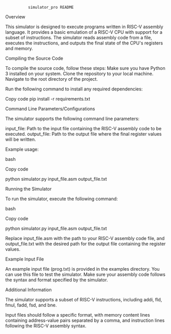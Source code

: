               simulator_pro README
Overview


This simulator is designed to execute programs written in RISC-V assembly language. It provides a basic emulation of a RISC-V CPU with support for a subset of instructions. The simulator reads assembly code from a file, executes the instructions, and outputs the final state of the CPU's registers and memory.


Compiling the Source Code


To compile the source code, follow these steps:
Make sure you have Python 3 installed on your system.
Clone the repository to your local machine.
Navigate to the root directory of the project.

Run the following command to install any required dependencies:


Copy code
pip install -r requirements.txt

Command Line Parameters/Configurations


The simulator supports the following command line parameters:

input_file: Path to the input file containing the RISC-V assembly code to be executed.
output_file: Path to the output file where the final register values will be written.


Example usage:


bash

Copy code

python simulator.py input_file.asm output_file.txt


Running the Simulator

To run the simulator, execute the following command:


bash

Copy code

python simulator.py input_file.asm output_file.txt

Replace input_file.asm with the path to your RISC-V assembly code file, and output_file.txt with the desired path for the output file containing the register values.


Example Input File

An example input file (prog.txt) is provided in the examples directory. You can use this file to test the simulator. Make sure your assembly code follows the syntax and format specified by the simulator.


Additional Information

The simulator supports a subset of RISC-V instructions, including addi, fld, fmul, fadd, fsd, and bne.

Input files should follow a specific format, with memory content lines containing address-value pairs separated by a comma, and instruction lines following the RISC-V assembly syntax.

